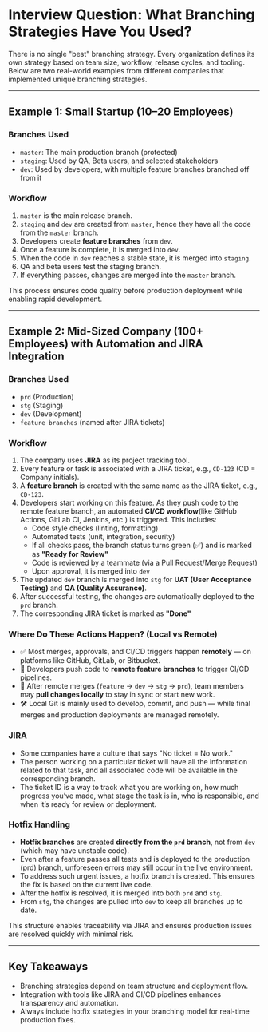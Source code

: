
# Interview Question: What Branching Strategies Have You Used?

There is no single "best" branching strategy. Every organization defines its own strategy based on team size, workflow, release cycles, and tooling. Below are two real-world examples from different companies that implemented unique branching strategies.

---

## Example 1: Small Startup (10–20 Employees)

### Branches Used
- `master`: The main production branch (protected)
- `staging`: Used by QA, Beta users, and selected stakeholders
- `dev`: Used by developers, with multiple feature branches branched off from it

### Workflow
1. `master` is the main release branch.
2. `staging` and `dev` are created from `master`, hence they have all the code from the `master` branch.
3. Developers create **feature branches** from `dev`.
4. Once a feature is complete, it is merged into `dev`.
5. When the code in `dev` reaches a stable state, it is merged into `staging`.
6. QA and beta users test the staging branch.
7. If everything passes, changes are merged into the `master` branch.

This process ensures code quality before production deployment while enabling rapid development.

---

## Example 2: Mid-Sized Company (100+ Employees) with Automation and JIRA Integration

### Branches Used
- `prd` (Production)
- `stg` (Staging)
- `dev` (Development)
- `feature branches` (named after JIRA tickets)

### Workflow
1. The company uses **JIRA** as its project tracking tool.
2. Every feature or task is associated with a JIRA ticket, e.g., `CD-123` (CD = Company initials).
3. A **feature branch** is created with the same name as the JIRA ticket, e.g., `CD-123`.
4. Developers start working on this feature. As they push code to the remote feature branch, an automated **CI/CD workflow**(like GitHub Actions, GitLab CI, Jenkins, etc.) is triggered. This includes:
   - Code style checks (linting, formatting)
   - Automated tests (unit, integration, security)
   - If all checks pass, the branch status turns green (✅) and is marked as **"Ready for Review"**
   - Code is reviewed by a teammate (via a Pull Request/Merge Request)
   - Upon approval, it is merged into `dev`
5. The updated `dev` branch is merged into `stg` for **UAT (User Acceptance Testing)** and **QA (Quality Assurance)**.
6. After successful testing, the changes are automatically deployed to the `prd` branch.
7. The corresponding JIRA ticket is marked as **"Done"**


### Where Do These Actions Happen? (Local vs Remote)

- ✅ Most merges, approvals, and CI/CD triggers happen **remotely** — on platforms like GitHub, GitLab, or Bitbucket.
- 🚀 Developers push code to **remote feature branches** to trigger CI/CD pipelines.
- 🔁 After remote merges (`feature` → `dev` → `stg` → `prd`), team members may **pull changes locally** to stay in sync or start new work.
- 🛠️ Local Git is mainly used to develop, commit, and push — while final merges and production deployments are managed remotely.


### JIRA
- Some companies have a culture that says "No ticket = No work."
- The person working on a particular ticket will have all the information related to that task, and all associated code will be available in the corresponding branch.
- The ticket ID is a way to track what you are working on, how much progress you’ve made, what stage the task is in, who is responsible, and when it’s ready for review or deployment.

### Hotfix Handling
- **Hotfix branches** are created **directly from the `prd` branch**, not from `dev` (which may have unstable code).
- Even after a feature passes all tests and is deployed to the production (prd) branch, unforeseen errors may still occur in the live environment. 
- To address such urgent issues, a hotfix branch is created. This ensures the fix is based on the current live code.
- After the hotfix is resolved, it is merged into both `prd` and `stg`.
- From `stg`, the changes are pulled into `dev` to keep all branches up to date.

This structure enables traceability via JIRA and ensures production issues are resolved quickly with minimal risk.

---

## Key Takeaways
- Branching strategies depend on team structure and deployment flow.
- Integration with tools like JIRA and CI/CD pipelines enhances transparency and automation.
- Always include hotfix strategies in your branching model for real-time production fixes.
